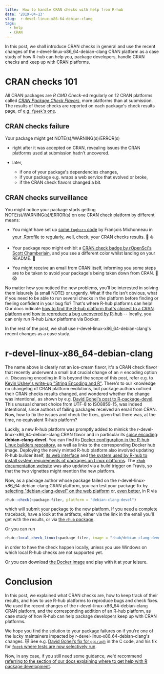 ```yaml
---
title:  How to handle CRAN checks with help from R-hub
date: '2019-04-13'
slug:  r-devel-linux-x86-64-debian-clang
tags:
  - help
  - CRAN
---
```


In this post, we shall introduce CRAN checks in general and use the recent changes of the r-devel-linux-x86_64-debian-clang CRAN platform as a case study of how R-hub can help you, package developers, handle CRAN checks and keep up with CRAN platforms.

# CRAN checks 101

All CRAN packages are _R CMD Check_-ed regularly on 12 CRAN platforms called [_CRAN Package Check Flavors_](https://cran.r-project.org/web/checks/check_flavors.htmlac), more platforms than at submission. The results of these checks are reported on each package's check results page, cf [e.g. `fpeek`'s one](https://cran.r-project.org/web/checks/check_results_fpeek.html). 

## CRAN checks failure

Your package might get NOTE(s)/WARNING(s)/ERROR(s)

* right after it was accepted on CRAN, revealing issues the CRAN platforms used at submission hadn't uncovered. 

* later, 
    * if one of your package's dependencies changes, 
    * if your package e.g. wraps a web service that evolved or broke,
    * if the CRAN check flavors changed a bit.

## CRAN checks surveillance

You might notice your package starts getting NOTE(s)/WARNING(s)/ERROR(s) on one CRAN check platform by different means:

* You might have set up [some `foghorn` code](https://github.com/fmichonneau/foghorn) by François Michonneau in [your .Rprofile](https://www.tidyverse.org/articles/2019/04/usethis-1.5.0/#options-to-set-in-rprofile) to regularly, well, check, your CRAN checks results.  :loudspeaker: :boat:

* Your package repo might exhibit a [CRAN check badge by rOpenSci's Scott Chamberlain](https://github.com/ropensci/cchecksapi#badges), and you see a different color whilst landing on your README.  :traffic_light:

* You might receive an email from CRAN itself, informing you some steps are to be taken to avoid your package's being taken down from CRAN.  :email: :scream:

No matter how you noticed the new problems, you'll be interested in solving them leisurely (a small NOTE) or urgently. What if the fix isn't obvious, what if you need to be able to run several checks in the platform before finding or feeling confident in your bug fix? That's where R-hub platforms can help! Our docs indicate [how to find the R-hub platform that's closest to a CRAN platform](https://docs.r-hub.io/#rhub-cran-platforms) and [how to reproduce a bug uncovered by R-hub](https://docs.r-hub.io/#local-debugging) -- locally, you can only run R-hub _Linux_ platforms via Docker. 

In the rest of the post, we shall use r-devel-linux-x86_64-debian-clang's recent changes as a case study.

# r-devel-linux-x86_64-debian-clang

The name above is clearly not an ice-cream flavor, it's a CRAN check flavor that recently underwent a small but crucial change of an :fire: encoding option :fire:. Discussing encoding in R is beyond the scope of this post, refer e.g. to [Kevin Ushey's write-up "String Encoding and R"](https://kevinushey.github.io/blog/2018/02/21/string-encoding-and-r/). There's to our knowledge no changelog of CRAN platform evolutions, but package authors noticed their CRAN checks results changed, and wondered whether the change was intentional, as shown by e.g. [David Gohel's post to R-package-devel](https://stat.ethz.ch/pipermail/r-package-devel/2019q2/003750.html). This unusual charset choice from UTF-8 to ISO8859-15, was indeed intentional, since authors of failing packages received an email from CRAN. Now, how to fix the issues and check the fixes, given that there was, at the time, no equivalent R-hub platform? 

Luckily, a new R-hub platform was promptly added to mimick the r-devel-linux-x86_64-debian-clang CRAN flavor and in particular its [spicy encoding](https://github.com/r-hub/rhub-linux-builders/blob/2de434eaf22f1d9f9b45dad1dbdf506d3e2a89c0/debian-clang-devel/Dockerfile#L21): **debian-clang-devel**. You can find its [Docker configuration in the R-hub Linux builders repository](https://github.com/r-hub/rhub-linux-builders), as well as links to the corresponding Docker hub image. Deploying the newly minted R-hub platform also involved updating R-hub builder itself, [its web interface](https://github.com/r-hub/rhub-frontend) and [the system used by R-hub to install system requirements of packages on Linux platforms](https://github.com/r-hub/sysreqsdb). The [`rhub` documentation website](https://r-hub.github.io/rhub/) was also updated via a build trigger on Travis, so that the two vignettes might mention the new platform.

Now, as a package author whose package failed on the r-devel-linux-x86_64-debian-clang CRAN platform, you can test your package fix by [selecting "debian-clang-devel" on the web platform](https://builder.r-hub.io/advanced) or, [even better](https://docs.r-hub.io/#pkg-vs-web), in R via

```r
rhub::check(<package-file>, platform = "debian-clang-devel")
```

which will submit your package to the new platform. If you need a complete traceback, have a look at the artifacts, either via the link in the email you'll get with the results, or via [the `rhub` package](/2019/04/08/rhub-1.1.1/#find-your-checks-and-their-artifacts-on-the-web).

Or you can run

```r
rhub::local_check_linux(<package-file>, image = "rhub/debian-clang-devel")
```

in order to have the check happen locally, unless you use Windows on which local R-hub checks are not supported yet.

Or you can download [the Docker image](https://hub.docker.com/r/rhub/debian-clang-devel) and play with it at your leisure.

# Conclusion

In this post, we explained what CRAN checks are, how to keep track of their results, and how to use R-hub platforms to reproduce bugs and check fixes. We used the recent changes of the r-devel-linux-x86_64-debian-clang CRAN platform, and the corresponding addition of an R-hub platform, as case study of how R-hub can help package developers keep up with CRAN platforms.

We hope you find the solution to your package failures on if you're one of the lucky maintainers impacted by r-devel-linux-x86_64-debian-clang's changes. :crying_cat_face: See e.g. [David Gohel's fix for `ggiraph`](https://github.com/davidgohel/ggiraph/commit/ac43f3b849a1f730b02e77671b354712b12415d0) in the C code, and his fix for [`fpeek` where tests are now selectively run](https://github.com/davidgohel/fpeek/blob/2fe6e41f5eb90583ba3393e07c8508b77e28d2ed/tests/testthat/test-iconv.R#L7).

Now, in any case, if you still need some guidance, we'd recommend [referring to the section of our docs explaining where to get help with R package development](https://docs.r-hub.io/#pkg-dev-help).
